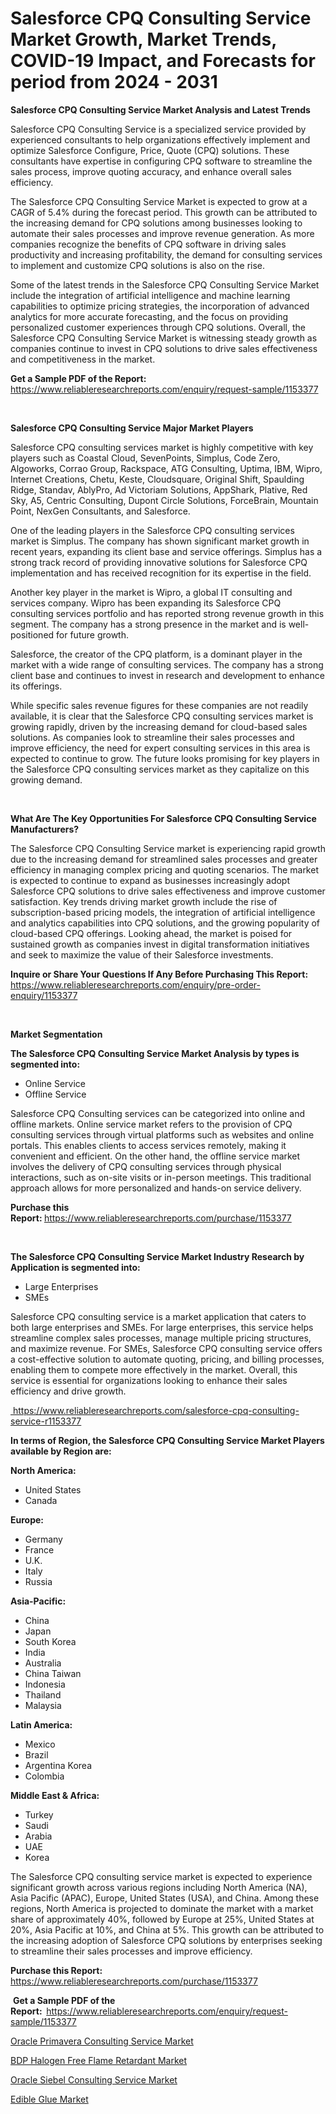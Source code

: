 <p><h1>Salesforce CPQ Consulting Service Market Growth, Market Trends, COVID-19 Impact, and Forecasts for period from 2024 - 2031</h1></p><p><strong>Salesforce CPQ Consulting Service Market Analysis and Latest Trends</strong></p>
<p><p>Salesforce CPQ Consulting Service is a specialized service provided by experienced consultants to help organizations effectively implement and optimize Salesforce Configure, Price, Quote (CPQ) solutions. These consultants have expertise in configuring CPQ software to streamline the sales process, improve quoting accuracy, and enhance overall sales efficiency.</p><p>The Salesforce CPQ Consulting Service Market is expected to grow at a CAGR of 5.4% during the forecast period. This growth can be attributed to the increasing demand for CPQ solutions among businesses looking to automate their sales processes and improve revenue generation. As more companies recognize the benefits of CPQ software in driving sales productivity and increasing profitability, the demand for consulting services to implement and customize CPQ solutions is also on the rise.</p><p>Some of the latest trends in the Salesforce CPQ Consulting Service Market include the integration of artificial intelligence and machine learning capabilities to optimize pricing strategies, the incorporation of advanced analytics for more accurate forecasting, and the focus on providing personalized customer experiences through CPQ solutions. Overall, the Salesforce CPQ Consulting Service Market is witnessing steady growth as companies continue to invest in CPQ solutions to drive sales effectiveness and competitiveness in the market.</p></p>
<p><strong>Get a Sample PDF of the Report:&nbsp;</strong> <a href="https://www.reliableresearchreports.com/enquiry/request-sample/1153377">https://www.reliableresearchreports.com/enquiry/request-sample/1153377</a></p>
<p>&nbsp;</p>
<p><strong>Salesforce CPQ Consulting Service Major Market Players</strong></p>
<p><p>Salesforce CPQ consulting services market is highly competitive with key players such as Coastal Cloud, SevenPoints, Simplus, Code Zero, Algoworks, Corrao Group, Rackspace, ATG Consulting, Uptima, IBM, Wipro, Internet Creations, Chetu, Keste, Cloudsquare, Original Shift, Spaulding Ridge, Standav, AblyPro, Ad Victoriam Solutions, AppShark, Plative, Red Sky, A5, Centric Consulting, Dupont Circle Solutions, ForceBrain, Mountain Point, NexGen Consultants, and Salesforce.</p><p>One of the leading players in the Salesforce CPQ consulting services market is Simplus. The company has shown significant market growth in recent years, expanding its client base and service offerings. Simplus has a strong track record of providing innovative solutions for Salesforce CPQ implementation and has received recognition for its expertise in the field.</p><p>Another key player in the market is Wipro, a global IT consulting and services company. Wipro has been expanding its Salesforce CPQ consulting services portfolio and has reported strong revenue growth in this segment. The company has a strong presence in the market and is well-positioned for future growth.</p><p>Salesforce, the creator of the CPQ platform, is a dominant player in the market with a wide range of consulting services. The company has a strong client base and continues to invest in research and development to enhance its offerings.</p><p>While specific sales revenue figures for these companies are not readily available, it is clear that the Salesforce CPQ consulting services market is growing rapidly, driven by the increasing demand for cloud-based sales solutions. As companies look to streamline their sales processes and improve efficiency, the need for expert consulting services in this area is expected to continue to grow. The future looks promising for key players in the Salesforce CPQ consulting services market as they capitalize on this growing demand.</p></p>
<p>&nbsp;</p>
<p><strong>What Are The Key Opportunities For Salesforce CPQ Consulting Service Manufacturers?</strong></p>
<p><p>The Salesforce CPQ Consulting Service market is experiencing rapid growth due to the increasing demand for streamlined sales processes and greater efficiency in managing complex pricing and quoting scenarios. The market is expected to continue to expand as businesses increasingly adopt Salesforce CPQ solutions to drive sales effectiveness and improve customer satisfaction. Key trends driving market growth include the rise of subscription-based pricing models, the integration of artificial intelligence and analytics capabilities into CPQ solutions, and the growing popularity of cloud-based CPQ offerings. Looking ahead, the market is poised for sustained growth as companies invest in digital transformation initiatives and seek to maximize the value of their Salesforce investments.</p></p>
<p><strong>Inquire or Share Your Questions If Any Before Purchasing This Report:</strong> <a href="https://www.reliableresearchreports.com/enquiry/pre-order-enquiry/1153377">https://www.reliableresearchreports.com/enquiry/pre-order-enquiry/1153377</a></p>
<p>&nbsp;</p>
<p><strong>Market Segmentation</strong></p>
<p><strong>The Salesforce CPQ Consulting Service Market Analysis by types is segmented into:</strong></p>
<p><ul><li>Online Service</li><li>Offline Service</li></ul></p>
<p><p>Salesforce CPQ Consulting services can be categorized into online and offline markets. Online service market refers to the provision of CPQ consulting services through virtual platforms such as websites and online portals. This enables clients to access services remotely, making it convenient and efficient. On the other hand, the offline service market involves the delivery of CPQ consulting services through physical interactions, such as on-site visits or in-person meetings. This traditional approach allows for more personalized and hands-on service delivery.</p></p>
<p><strong>Purchase this Report:&nbsp;</strong><a href="https://www.reliableresearchreports.com/purchase/1153377">https://www.reliableresearchreports.com/purchase/1153377</a></p>
<p>&nbsp;</p>
<p><strong>The Salesforce CPQ Consulting Service Market Industry Research by Application is segmented into:</strong></p>
<p><ul><li>Large Enterprises</li><li>SMEs</li></ul></p>
<p><p>Salesforce CPQ consulting service is a market application that caters to both large enterprises and SMEs. For large enterprises, this service helps streamline complex sales processes, manage multiple pricing structures, and maximize revenue. For SMEs, Salesforce CPQ consulting service offers a cost-effective solution to automate quoting, pricing, and billing processes, enabling them to compete more effectively in the market. Overall, this service is essential for organizations looking to enhance their sales efficiency and drive growth.</p></p>
<p><a href="https://www.reliableresearchreports.com/salesforce-cpq-consulting-service-r1153377">&nbsp;https://www.reliableresearchreports.com/salesforce-cpq-consulting-service-r1153377</a></p>
<p><strong>In terms of Region, the Salesforce CPQ Consulting Service Market Players available by Region are:</strong></p>
<p>
    <p> <strong> North America: </strong>
        <ul>
            <li>United States</li>
            <li>Canada</li>
        </ul>
        </p> 
    <p> <strong> Europe: </strong>
        <ul>
            <li>Germany</li>
            <li>France</li>
            <li>U.K.</li>
            <li>Italy</li>
            <li>Russia</li>
        </ul>
        </p> 
    <p> <strong> Asia-Pacific: </strong>
        <ul>
            <li>China</li>
            <li>Japan</li>
            <li>South Korea</li>
            <li>India</li>
            <li>Australia</li>
            <li>China Taiwan</li>
            <li>Indonesia</li>
            <li>Thailand</li>
            <li>Malaysia</li>
        </ul>
        </p> 
    <p> <strong> Latin America: </strong>
        <ul>
            <li>Mexico</li>
            <li>Brazil</li>
            <li>Argentina Korea</li>
            <li>Colombia</li>
        </ul>
        </p> 
    <p> <strong> Middle East & Africa: </strong>
        <ul>
            <li>Turkey</li>
            <li>Saudi</li>
            <li>Arabia</li>
            <li>UAE</li>
            <li>Korea</li>
        </ul>
    </p>
    </p>
<p><p>The Salesforce CPQ consulting service market is expected to experience significant growth across various regions including North America (NA), Asia Pacific (APAC), Europe, United States (USA), and China. Among these regions, North America is projected to dominate the market with a market share of approximately 40%, followed by Europe at 25%, United States at 20%, Asia Pacific at 10%, and China at 5%. This growth can be attributed to the increasing adoption of Salesforce CPQ solutions by enterprises seeking to streamline their sales processes and improve efficiency.</p></p>
<p><strong>Purchase this Report: </strong><a href="https://www.reliableresearchreports.com/purchase/1153377">https://www.reliableresearchreports.com/purchase/1153377</a></p>
<p>&nbsp;<strong>Get a Sample PDF of the Report:&nbsp;&nbsp;</strong><a href="https://www.reliableresearchreports.com/enquiry/request-sample/1153377">https://www.reliableresearchreports.com/enquiry/request-sample/1153377</a></p>
<p><strong></strong></p>
<p><p><a href="https://github.com/SashaBeier2023/Market-Research-Report-List-1/blob/main/oracle-primavera-consulting-service-market.md">Oracle Primavera Consulting Service Market</a></p><p><a href="https://www.linkedin.com/pulse/bdp-halogen-free-flame-retardant-market-offer-valuable-insights-mhy9f">BDP Halogen Free Flame Retardant Market</a></p><p><a href="https://github.com/ashman753/Market-Research-Report-List-1/blob/main/oracle-siebel-consulting-service-market.md">Oracle Siebel Consulting Service Market</a></p><p><a href="https://www.linkedin.com/pulse/edible-glue-market-size-growth-segmentation-regional-bxbbc">Edible Glue Market</a></p></p>